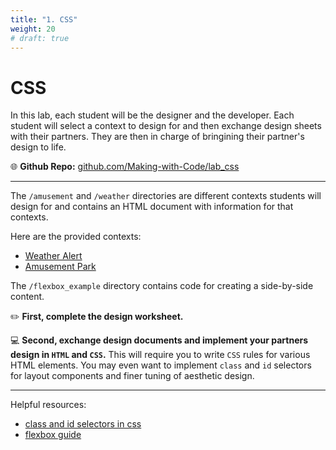 ```yaml
---
title: "1. CSS"
weight: 20
# draft: true
---
```


# CSS

In this lab, each student will be the designer and the developer. Each student will select a context to design for and then exchange design sheets with their partners. They are then in charge of bringining their partner's design to life. 

🌐 **Github Repo:** [github.com/Making-with-Code/lab_css](https://github.com/Making-with-Code/lab_css)

---

The `/amusement` and `/weather` directories are different contexts students will design for and contains an HTML document
with information for that contexts.

Here are the provided contexts:
- [Weather Alert](weather/)
- [Amusement Park](amusement/)

The `/flexbox_example` directory contains code for creating a side-by-side content. 


✏️ **First, complete the design worksheet.** 


💻 **Second, exchange design documents and implement your partners design in `HTML` and `CSS`.** This will require you to write `CSS` rules for various HTML elements. You may even want to implement `class` and `id` selectors for layout components and finer tuning of aesthetic design. 

---

Helpful resources:
- [class and id selectors in css](https://www.w3schools.com/css/css_selectors.asp#:~:text=The%20CSS%20id%20Selector,the%20id%20of%20the%20element.)
- [flexbox guide](https://css-tricks.com/snippets/css/a-guide-to-flexbox/)

